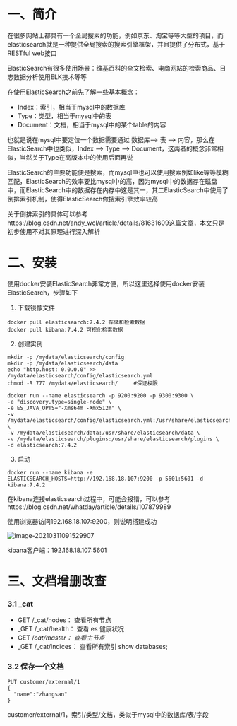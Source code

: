 # 一、简介

在很多网站上都具有一个全局搜索的功能，例如京东、淘宝等等大型的项目，而elasticsearch就是一种提供全局搜索的搜索引擎框架，并且提供了分布式，基于RESTful web接口

ElasticSearch有很多使用场景：维基百科的全文检索、电商网站的检索商品、日志数据分析使用ELK技术等等

在使用ElasticSearch之前先了解一些基本概念：

- Index：索引，相当于mysql中的数据库
- Type：类型，相当于mysql中的表
- Document：文档，相当于mysql中的某个table的内容

也就是说在mysql中要定位一个数据需要通过 数据库--> 表 --> 内容，那么在ElasticSearch中也类似，Index --> Type --> Document，这两者的概念非常相似，当然关于Type在高版本中的使用后面再说

ElasticSearch的主要功能便是搜索，而mysql中也可以使用搜索例如like等等模糊匹配，ElasticSearch的效率要比mysql中的高，因为mysql中的数据存在磁盘中，而ElasticSearch中的数据存在内存中这是其一，其二ElasticSearch中使用了倒排索引机制，使得ElasticSearch做搜索引擎效率较高

关于倒排索引的具体可以参考https://blog.csdn.net/andy_wcl/article/details/81631609这篇文章，本文只是初步使用不对其原理进行深入解析

# 二、安装

使用docker安装ElasticSearch非常方便，所以这里选择使用docker安装ElasticSearch，步骤如下

1. 下载镜像文件

```
docker pull elasticsearch:7.4.2 存储和检索数据
docker pull kibana:7.4.2 可视化检索数据
```

2. 创建实例

```shell
mkdir -p /mydata/elasticsearch/config
mkdir -p /mydata/elasticsearch/data
echo "http.host: 0.0.0.0" >> /mydata/elasticsearch/config/elasticsearch.yml
chmod -R 777 /mydata/elasticsearch/ 	#保证权限

docker run --name elasticsearch -p 9200:9200 -p 9300:9300 \
-e "discovery.type=single-node" \
-e ES_JAVA_OPTS="-Xms64m -Xmx512m" \
-v /mydata/elasticsearch/config/elasticsearch.yml:/usr/share/elasticsearch/config/elasticsearch.yml \
-v /mydata/elasticsearch/data:/usr/share/elasticsearch/data \
-v /mydata/elasticsearch/plugins:/usr/share/elasticsearch/plugins \
-d elasticsearch:7.4.2
```

3. 启动

```shell
docker run --name kibana -e ELASTICSEARCH_HOSTS=http://192.168.18.107:9200 -p 5601:5601 -d kibana:7.4.2
```

在kibana连接elasticsearch过程中，可能会报错，可以参考https://blog.csdn.net/whatday/article/details/107879989

使用浏览器访问192.168.18.107:9200，则说明搭建成功

![image-20210311091529907](http://cdn.noteblogs.cn/image-20210311091529907.png)

kibana客户端：192.168.18.107:5601

# 三、文档增删改查

### 3.1 _cat

- GET /_cat/nodes： 查看所有节点
- _GET /_cat/health： 查看 es 健康状况
- GET /_cat/master： 查看主节点_
- _GET /_cat/indices： 查看所有索引  show databases;  

### 3.2 保存一个文档

```
PUT customer/external/1
{
  "name":"zhangsan"
}
```

customer/external/1，索引/类型/文档，类似于mysql中的数据库/表/字段